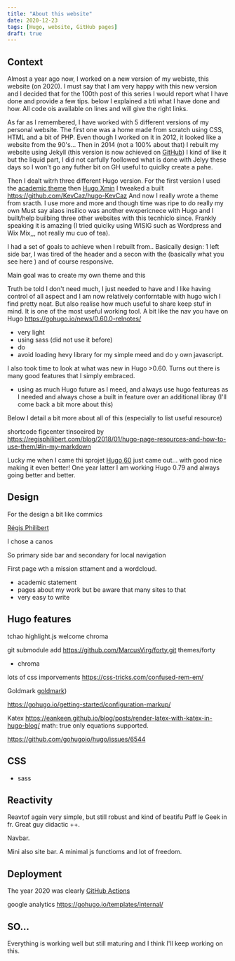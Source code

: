 ```yaml
--- 
title: "About this website"
date: 2020-12-23 
tags: [Hugo, website, GitHub pages]
draft: true
--- 
```


## Context

Almost a year ago now, I worked on a new version of my webiste, this website (on 2020).  I
must say that I am very happy with this new version and I decided that for the
100th post of this series I would report what I have done and provide a few
tips. below I explained a bti what I have done and how. All code ois available on lines and will give the right links. 

As far as I remembered, I have worked with 5 different versions of my personal
website. The first one was a home made from scratch using CSS, HTML and a bit of PHP. Even though I worked on it in 2012, it looked like a website from
the 90's...  Then in 2014 (not a 100% about that) I rebuilt my website using Jekyll (this version is now
achieved on [GitHub](https://github.com/KevCaz/KevCazWebsite)) I kind of like
it but the liquid part, I did not carfully foollowed what is done with Jelyy
these days so I won't go any futher bit on GH useful to quiclky create a pahe. 

Then I dealt witrh three different Hugo version. For the first version
I used the [academic theme](https://themes.gohugo.io/academic/) then
[Hugo Xmin](https://xmin.yihui.org/) I tweaked a built
https://github.com/KevCaz/hugo-KevCaz And now I really wrote a theme from sracth.
I use more and more and though time was ripe to do really my own
Must say alaos insilico was another ewxpericnece with Hugo and I built/help builbing three other websites with this tecnhiclo since. Frankly speaking it is amazing (I tried quiclky using WISIG such as Wordpress and Wix Mix,,, not really mu cuo of tea). 

I had a set of goals to achieve when I rebuilt from..
Basically design: 1 left side bar, I was tired of the header and a secon
with the (basically what you see here )
and of course responsive. 

Main goal was to create my own theme and this 

Truth be told I don't need much, I just needed to have and I like having control
of all aspect and I am now relatively conforntable with hugo wich I find pretty
neat. But also realise how much useful to share keep stuf in mind. It is one of
the most useful working tool. A bit like the nav you have on Hugo
https://gohugo.io/news/0.60.0-relnotes/

- very light
- using sass (did not use it before)
- do
- avoid loading hevy library for my simple meed and do y own javascript.

I also took time to look at what was new in Hugo >0.60. Turns out there is
many good features that I simply embraced.
- using as much Hugo future as I meed, and always use hugo featureas as I needed
and always chose a built in feature over an additional libray (I'll come back a bit more about this)


Below I detail a bit more about all of this (especially to list useful resource)


shortcode figcenter tinsoeired by
https://regisphilibert.com/blog/2018/01/hugo-page-resources-and-how-to-use-them/#in-my-markdown


Lucky me when I came thi sprojet [Hugo 60](https://gohugo.io/news/0.60.0-relnotes/) just came out... with good nice making it even better! One year latter I am working Hugo 0.79 and always going better and better. 


## Design 


For the design a bit like commics

[Régis Philibert](https://regisphilibert.com/fr/)

I chose a canos 


So primary side bar and secondary for local navigation


First page wth a mission sttament and a wordcloud.

<INSERT SKETCH here>

- academic statement
- pages about my work but be aware that many sites to that
- very easy to write



## Hugo features

tchao highlight.js welcome chroma

git submodule add https://github.com/MarcusVirg/forty.git themes/forty

- chroma

lots of css imporvements 
https://css-tricks.com/confused-rem-em/



Goldmark [goldmark](https://github.com/yuin/goldmark))

https://gohugo.io/getting-started/configuration-markup/

Katex
https://eankeen.github.io/blog/posts/render-latex-with-katex-in-hugo-blog/
math: true only equations supported.


https://github.com/gohugoio/hugo/issues/6544






## CSS 

- sass


## Reactivity 

Reavtof again very simple, but still robust and kind of beatifu
Paff le Geek in fr. Great guy didactic ++.

Navbar.

Mini also site bar. A minimal js functioms and lot of freedom.

## Deployment

The year 2020 was clearly [GitHub Actions](https://github.com/features/actions)


google analytics
https://gohugo.io/templates/internal/


## SO...

Everything is working well but still maturing and I think I'll keep working on
this.






